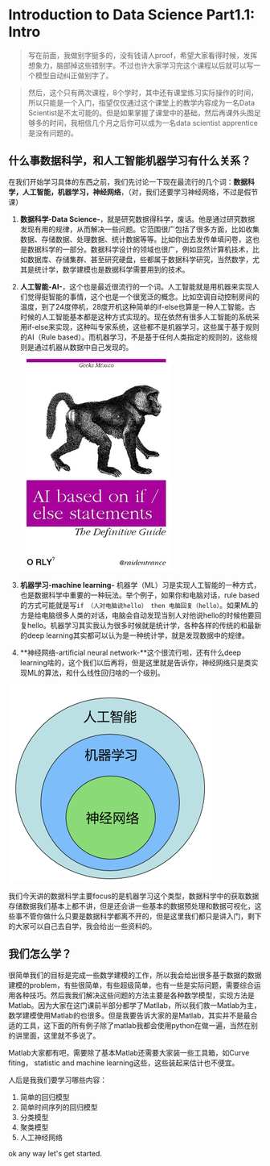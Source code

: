 # Introduction to Data Science Part1.1: Intro

>写在前面，我做别字挺多的，没有钱请人proof，希望大家看得时候，发挥想象力，脑部掉这些错别字。不过也许大家学习完这个课程以后就可以写一个模型自动纠正做别字了。

>然后，这个只有两次课程，8个学时，其中还有课堂练习实际操作的时间，所以只能是一个入门，指望仅仅通过这个课堂上的教学内容成为一名Data Scientist是不太可能的。但是如果掌握了课堂中的基础，然后再课外头图足够多的时间，我相信几个月之后你可以成为一名data scientist apprentice是没有问题的。

## 什么事数据科学，和人工智能机器学习有什么关系？

在我们开始学习具体的东西之前，我们先讨论一下现在最流行的几个词：**数据科学，人工智能，机器学习，神经网络**，（对，我们还要学习神经网络，不过是假节课）

1. **数据科学-Data Science-**，就是研究数据得科学，废话。他是通过研究数据发现有用的规律，从而解决一些问题。它范围很广包括了很多方面，比如收集数据、存储数据、处理数据、统计数据等等。比如你出去发传单填问卷，这也是数据科学的一部分。数据科学设计的领域也很广，例如显然计算机技术，比如数据库、存储集群、甚至研究硬盘，些都属于数据科学研究，当然数学，尤其是统计学，数学建模也是数据科学需要用到的技术。
2. **人工智能-AI-**，这个也是最近很流行的一个词。人工智能就是用机器来实现人们觉得挺智能的事情，这个也是一个很宽泛的概念。比如空调自动控制房间的温度，到了24度停机，28度开机这种简单的if-else也算是一种人工智能。古时候的人工智能基本都是这种方式实现的。现在依然有很多人工智能的系统采用if-else来实现，这种叫专家系统，这些都不是机器学习，这些属于基于规则的AI（Rule based）。而机器学习，不是基于任何人类指定的规则的，这些规则是通过机器从数据中自己发现的。
   
   ![](2020-02-10-22-26-03.png)
   
3. **机器学习-machine learning-** 机器学（ML）习是实现人工智能的一种方式，也是数据科学中重要的一种玩法。举个例子，如果你和电脑对话，rule based的方式可能就是写`if （人对电脑说hello） then 电脑回复（hello）`。如果ML的方是给电脑很多人类的对话，电脑会自动发现当别人对他说hello的时候他要回复hello。机器学习其实我认为很多时候就是统计学，各种各样的传统的和最新的deep learning其实都可以认为是一种统计学，就是发现数据中的规律。
4. **神经网络-artificial neural network-**这个很流行啦，还有什么deep learning啥的，这个我们以后再将，但是这里就是告诉你，神经网络只是类实现ML的算法，和什么线性回归啥的一个级别。

![](2020-02-10-22-25-51.png)

我们今天讲的数据科学主要focus的是机器学习这个类型，数据科学中的获取数据存储数据我们基本上都不讲，但是还会讲一些基本的数据预处理和数据可视化，这些事不管你做什么只要是数据科学都离不开的，但是这里我们都只是讲入门，剩下的大家可以自己去自学，我会给出一些资料的。

## 我们怎么学？

很简单我们的目标是完成一些数学建模的工作，所以我会给出很多基于数据的数据建模的problem，有些很简单，有些超级简单，也有一些是实际问题，需要综合运用各种技巧。然后我我们解决这些问题的方法主要是各种数学模型，实现方法是Matlab。因为大家在这门课前半部分都学了Matllab，所以我们救一Matlab为主，数学建模使用Matlab的也很多。但是我要告诉大家的是Matlab，其实并不是最合适的工具，这下面的所有例子除了matlab我都会使用python在做一遍，当然在别的讲里面，这里就不多说了。

Matlab大家都有吧，需要除了基本Matlab还需要大家装一些工具箱，如Curve fiting， statistic and machine learning这些，这些装起来估计也不便宜。

人后是我我们要学习哪些内容：
1. 简单的回归模型
2. 简单时间序列的回归模型
3. 分类模型
4. 聚类模型
5. 人工神经网络

ok any way let's get started.


